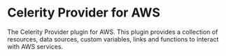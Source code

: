 # Celerity Provider for AWS

The Celerity Provider plugin for AWS.
This plugin provides a collection of resources, data sources, custom variables, links and functions to interact with AWS services.

